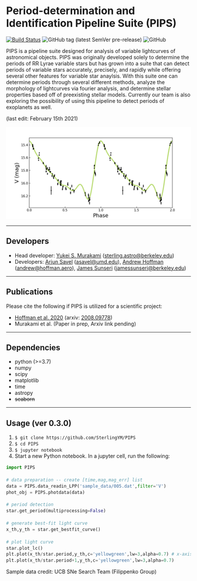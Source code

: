# Period-determination and Identification Pipeline Suite (PIPS)
[![Build Status](https://dev.azure.com/PIPS-developers/PIPS/_apis/build/status/SterlingYM.PIPS?branchName=master)](https://dev.azure.com/PIPS-developers/PIPS/_build/latest?definitionId=1&branchName=master)
![GitHub tag (latest SemVer pre-release)](https://img.shields.io/github/v/tag/SterlingYM/PIPS?include_prereleases)
![GitHub](https://img.shields.io/github/license/SterlingYM/PIPS)

PIPS is a pipeline suite designed for analysis of variable lightcurves of astronomical objects. PIPS was originally developed solely to determine the periods of RR Lyrae variable stars but has grown into a suite that can detect periods of variable stars accurately, precisely, and rapidly while offering several other features for variable star anaylsis. With this suite one can determine periods through several different methods, analyze the morphology of lightcurves via fourier analysis, and determine stellar properties based off of preexisting stellar models. Currently our team is also exploring the possibility of using this pipeline to detect periods of exoplanets as well. 

(last edit: February 15th 2021) 

![](sample_lightcurve.png)

--------------------------
## Developers

* Head developer: [Yukei S. Murakami](https://www.fromthecalmsea.com) (sterling.astro@berkeley.edu)
* Developers: [Arjun Savel](https://www.arjunsavel.com) (asavel@umd.edu), [Andrew Hoffman]() (andrew@hoffman.aero), [James Sunseri](https://sites.google.com/view/jamessunseri/home) (jamessunseri@berkeley.edu)

--------------------------
## Publications
Please cite the following if PIPS is utilized for a scientific project:
* [Hoffman et al. 2020](https://doi.org/10.1093/mnras/stab010) (arxiv: [2008.09778](https://arxiv.org/abs/2008.09778))
* Murakami et al. (Paper in prep, Arxiv link pending)


--------------------------
## Dependencies
* python (>=3.7)
* numpy
* scipy
* matplotlib
* time
* astropy
* ~~seaborn~~


--------------------------
## Usage (ver 0.3.0)

1. ```$ git clone https://github.com/SterlingYM/PIPS```
2. ```$ cd PIPS```
4. ```$ jupyter notebook```
5. Start a new Python notebook. In a jupyter cell, run the following:
```python
import PIPS

# data preparation -- create [time,mag,mag_err] list
data = PIPS.data_readin_LPP('sample_data/005.dat',filter='V')
phot_obj = PIPS.photdata(data)

# period detection
star.get_period(multiprocessing=False)

# generate best-fit light curve
x_th,y_th = star.get_bestfit_curve()

# plot light curve
star.plot_lc()
plt.plot(x_th/star.period,y_th,c='yellowgreen',lw=3,alpha=0.7) # x-axis normalized to unitless phase
plt.plot(x_th/star.period+1,y_th,c='yellowgreen',lw=3,alpha=0.7)
```

Sample data credit: UCB SNe Search Team (Filippenko Group)

